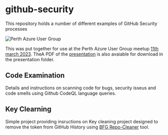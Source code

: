 # github-security

This repository holds a number of different examples of GitHub Security processes

<img src="https://secure.meetupstatic.com/photos/event/d/c/f/c/clean_510776572.jpeg"
     alt="Perth Azure User Group" />

This was put together for use at the Perth Azure User Group meetup [11th march 2023](https://www.meetup.com/en-AU/perthazug/).  TheA PDF of the [presentation](https://github.com/rgreene-public-repos/github-security/raw/main/Presentation/Azure%20User%20Group%20-%20CodeQL%2013Mar2023.pdf) is also avaiable for download in the presentation folder. 

## Code Examination
Details and instructions on scanning code for bugs, security isseus and code smells using Github CodeQL language queries.

## Key Clearning
Simple project providing insructions on Key cleaning project designed to remove the token from GitHub History using [BFG Repo-Cleaner](https://rtyley.github.io/bfg-repo-cleaner/) tool.
